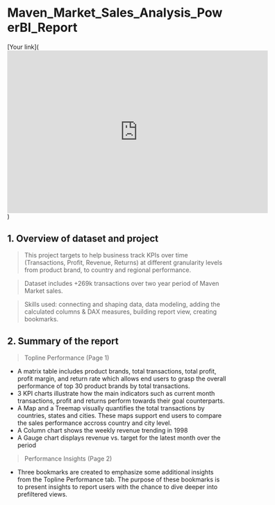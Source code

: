 # Maven_Market_Sales_Analysis_PowerBI_Report

[Your link](<iframe title="Maven_Inspection_Service_Report - Zip Code Detail" width="600" height="373.5" src="https://app.powerbi.com/view?r=eyJrIjoiMjNiNzE3ZTMtY2E2Mi00MjZjLTlhN2ItM2JmNGFkZDU5ZDdiIiwidCI6ImMxZWM1MTc2LWY3ZDktNDk5NS1hMTM0LTFmOWY2MmY5Mzk5NyIsImMiOjh9" frameborder="0" allowFullScreen="true"></iframe>)

## 1. Overview of dataset and project

> This project targets to help business track KPIs over time (Transactions, Profit, Revenue, Returns) at different granularity levels from product brand, to country and regional performance.
 
> Dataset includes +269k transactions over two year period of Maven Market sales.

> Skills used: connecting and shaping data, data modeling, adding the calculated columns & DAX measures, building report view, creating bookmarks. 

## 2. Summary of the report 

> Topline Performance (Page 1)

- A matrix table includes product brands, total transactions, total profit, profit margin, and return rate which allows end users to grasp the overall performance of top 30 product brands by total transactions.
- 3 KPI charts illustrate how the main indicators such as current month transactions, profit and returns perform towards their goal counterparts.
- A Map and a Treemap visually quantifies the total transactions by countries, states and cities. These maps support end users to compare the sales performance accross country and city level. 
- A Column chart shows the weekly revenue trending in 1998
- A Gauge chart displays revenue vs. target for the latest month over the period 

> Performance Insights (Page 2)

- Three bookmarks are created to emphasize some additional insights from the Topline Performance tab. The purpose of these bookmarks is to present insights to report users with the chance to dive deeper into prefiltered views. 
